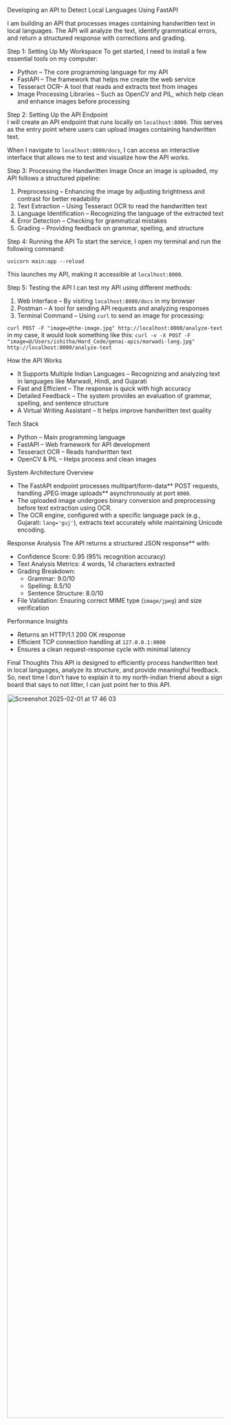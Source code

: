 Developing an API to Detect Local Languages Using FastAPI  

I am building an API that processes images containing handwritten text in local languages. The API will analyze the text, identify grammatical errors, and return a structured response with corrections and grading.  


Step 1: Setting Up My Workspace
To get started, I need to install a few essential tools on my computer:  
- Python – The core programming language for my API  
- FastAPI – The framework that helps me create the web service  
- Tesseract OCR– A tool that reads and extracts text from images  
- Image Processing Libraries – Such as OpenCV and PIL, which help clean and enhance images before processing  


Step 2: Setting Up the API Endpoint  
I will create an API endpoint that runs locally on `localhost:8000`. This serves as the entry point where users can upload images containing handwritten text.  

When I navigate to `localhost:8000/docs`, I can access an interactive interface that allows me to test and visualize how the API works.  

Step 3: Processing the Handwritten Image
Once an image is uploaded, my API follows a structured pipeline:  
1. Preprocessing – Enhancing the image by adjusting brightness and contrast for better readability  
2. Text Extraction – Using Tesseract OCR to read the handwritten text  
3. Language Identification – Recognizing the language of the extracted text  
4. Error Detection – Checking for grammatical mistakes  
5. Grading – Providing feedback on grammar, spelling, and structure  

Step 4: Running the API 
To start the service, I open my terminal and run the following command:  

`uvicorn main:app --reload`

This launches my API, making it accessible at `localhost:8000`.  


Step 5: Testing the API
I can test my API using different methods:  
1. Web Interface – By visiting `localhost:8000/docs` in my browser  
2. Postman – A tool for sending API requests and analyzing responses  
3. Terminal Command – Using `curl` to send an image for processing:  

`curl POST -F "image=@the-image.jpg" http://localhost:8000/analyze-text`
in my case, it would look something like this: `curl -v -X POST -F "image=@/Users/ishitha/Hard_Code/genai-apis/marwadi-lang.jpg" http://localhost:8000/analyze-text`

How the API Works
- It Supports Multiple Indian Languages – Recognizing and analyzing text in languages like Marwadi, Hindi, and Gujarati  
- Fast and Efficient – The response is quick with high accuracy  
- Detailed Feedback – The system provides an evaluation of grammar, spelling, and sentence structure  
- A Virtual Writing Assistant – It helps improve handwritten text quality  

Tech Stack 
- Python – Main programming language  
- FastAPI – Web framework for API development  
- Tesseract OCR – Reads handwritten text  
- OpenCV & PIL – Helps process and clean images  

System Architecture Overview 
- The FastAPI endpoint processes multipart/form-data** POST requests, handling JPEG image uploads** asynchronously at port `8000`.  
- The uploaded image undergoes binary conversion and preprocessing before text extraction using OCR.  
- The OCR engine, configured with a specific language pack (e.g., Gujarati: `lang='guj'`), extracts text accurately while maintaining Unicode encoding.  

Response Analysis 
The API returns a structured JSON response** with:  
- Confidence Score: 0.95 (95% recognition accuracy)  
- Text Analysis Metrics: 4 words, 14 characters extracted  
- Grading Breakdown: 
  - Grammar: 9.0/10  
  - Spelling: 8.5/10  
  - Sentence Structure: 8.0/10  
- File Validation: Ensuring correct MIME type (`image/jpeg`) and size verification  


Performance Insights
- Returns an HTTP/1.1 200 OK response  
- Efficient TCP connection handling at `127.0.0.1:8000`  
- Ensures a clean request-response cycle with minimal latency

Final Thoughts
This API is designed to efficiently process handwritten text in local languages, analyze its structure, and provide meaningful feedback. So, next time I don't have to explain it to my north-indian friend about a sign board that says to not litter, I can just point her to this API.

<img width="1679" alt="Screenshot 2025-02-01 at 17 46 03" src="https://github.com/user-attachments/assets/5279fddc-7940-4c96-b72c-14be43a45a08" />


